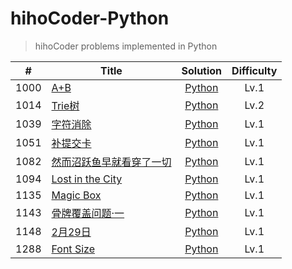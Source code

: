 # hihoCoder-Python

> hihoCoder problems implemented in Python

| # | Title | Solution | Difficulty |
|:---:| ----- |:--------:|:----------:|
|1000|[A+B](https://hihocoder.com/problemset/problem/1000) | [Python](./python/1000_A_plus_B.py)|Lv.1|
|1014|[Trie树](https://hihocoder.com/problemset/problem/1014) | [Python](./python/1014_trie_tree.py)|Lv.2|
|1039|[字符消除](https://hihocoder.com/problemset/problem/1039) | [Python](./python/1039_string_eliminate.py)|Lv.1|
|1051|[补提交卡](https://hihocoder.com/problemset/problem/1051) | [Python](./python/1051_submit_card.py)|Lv.1|
|1082|[然而沼跃鱼早就看穿了一切](https://hihocoder.com/problemset/problem/1082) | [Python](./python/1082_marshtomp.py)|Lv.1|
|1094|[Lost in the City](https://hihocoder.com/problemset/problem/1094) | [Python](./python/1094_lost_in_the_city.py)|Lv.1|
|1135|[Magic Box](https://hihocoder.com/problemset/problem/1135) | [Python](./python/1135_magic_box.py)|Lv.1|
|1143|[骨牌覆盖问题·一](https://hihocoder.com/problemset/problem/1143) | [Python](./python/1143_domino_cover_1.py)|Lv.1|
|1148|[2月29日](https://hihocoder.com/problemset/problem/1148) | [Python](./python/1148_February_29th.py)|Lv.1|
|1288|[Font Size](https://hihocoder.com/problemset/problem/1288) | [Python](./python/1288_font_size.py)|Lv.1|
